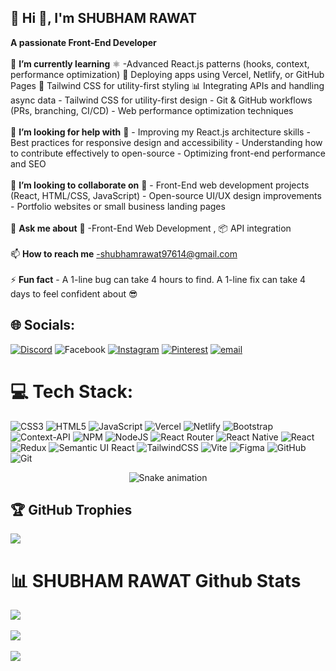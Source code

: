 ## 💫 Hi 👋, I'm SHUBHAM RAWAT

**A passionate Front-End Developer** <br> <br>
🌱 <b>I’m currently learning</b> ⚛️ -Advanced React.js patterns (hooks, context, performance optimization) 🚀 Deploying apps using Vercel, Netlify, or GitHub Pages 🎨 Tailwind CSS for utility-first styling 📊 Integrating APIs and handling async data - Tailwind CSS for utility-first design - Git & GitHub workflows (PRs, branching, CI/CD) - Web performance optimization techniques <br> <br>🤝 <b>I’m looking for help with</b> 🤝  - Improving my React.js architecture skills - Best practices for responsive design and accessibility  - Understanding how to contribute effectively to open-source - Optimizing front-end performance and SEO<br><br>👯 <b>I’m looking to collaborate on</b> 👯  - Front-End web development projects (React, HTML/CSS, JavaScript) - Open-source UI/UX design improvements - Portfolio websites or small business landing pages<br> <br>💬 <b>Ask me about</b> 🎨 -Front-End Web Development , 📦 API integration<br> <br>📫 <b>How to reach me</b> -shubhamrawat97614@gmail.com <br> <br>⚡ <b>Fun fact</b> - A 1-line bug can take 4 hours to find. A 1-line fix can take 4 days to feel confident about 😎


## 🌐 Socials:
[![Discord](https://img.shields.io/badge/Discord-%237289DA.svg?logo=discord&logoColor=white)](https://discord.gg/https://discord.gg/n9kkBn7H) ![Facebook](https://img.shields.io/badge/Facebook-%231877F2.svg?logo=Facebook&logoColor=white) [![Instagram](https://img.shields.io/badge/Instagram-%23E4405F.svg?logo=Instagram&logoColor=white)](https://instagram.com/shubham-rawat) [![Pinterest](https://img.shields.io/badge/Pinterest-%23E60023.svg?logo=Pinterest&logoColor=white)](https://pinterest.com/ishubhamrwt) [![email](https://img.shields.io/badge/Email-D14836?logo=gmail&logoColor=white)](mailto:shubhamrawat@gmail.com) 

# 💻 Tech Stack:
![CSS3](https://img.shields.io/badge/css3-%231572B6.svg?style=for-the-badge&logo=css3&logoColor=white) ![HTML5](https://img.shields.io/badge/html5-%23E34F26.svg?style=for-the-badge&logo=html5&logoColor=white) ![JavaScript](https://img.shields.io/badge/javascript-%23323330.svg?style=for-the-badge&logo=javascript&logoColor=%23F7DF1E) ![Vercel](https://img.shields.io/badge/vercel-%23000000.svg?style=for-the-badge&logo=vercel&logoColor=white) ![Netlify](https://img.shields.io/badge/netlify-%23000000.svg?style=for-the-badge&logo=netlify&logoColor=#00C7B7) ![Bootstrap](https://img.shields.io/badge/bootstrap-%238511FA.svg?style=for-the-badge&logo=bootstrap&logoColor=white) ![Context-API](https://img.shields.io/badge/Context--Api-000000?style=for-the-badge&logo=react) ![NPM](https://img.shields.io/badge/NPM-%23CB3837.svg?style=for-the-badge&logo=npm&logoColor=white) ![NodeJS](https://img.shields.io/badge/node.js-6DA55F?style=for-the-badge&logo=node.js&logoColor=white) ![React Router](https://img.shields.io/badge/React_Router-CA4245?style=for-the-badge&logo=react-router&logoColor=white) ![React Native](https://img.shields.io/badge/react_native-%2320232a.svg?style=for-the-badge&logo=react&logoColor=%2361DAFB) ![React](https://img.shields.io/badge/react-%2320232a.svg?style=for-the-badge&logo=react&logoColor=%2361DAFB) ![Redux](https://img.shields.io/badge/redux-%23593d88.svg?style=for-the-badge&logo=redux&logoColor=white) ![Semantic UI React](https://img.shields.io/badge/Semantic%20UI%20React-%2335BDB2.svg?style=for-the-badge&logo=SemanticUIReact&logoColor=white) ![TailwindCSS](https://img.shields.io/badge/tailwindcss-%2338B2AC.svg?style=for-the-badge&logo=tailwind-css&logoColor=white) ![Vite](https://img.shields.io/badge/vite-%23646CFF.svg?style=for-the-badge&logo=vite&logoColor=white) ![Figma](https://img.shields.io/badge/figma-%23F24E1E.svg?style=for-the-badge&logo=figma&logoColor=white) ![GitHub](https://img.shields.io/badge/github-%23121011.svg?style=for-the-badge&logo=github&logoColor=white) ![Git](https://img.shields.io/badge/git-%23F05033.svg?style=for-the-badge&logo=git&logoColor=white)

<div align="center">
  <img src="https://profile-readme-generator.com/assets/snake.svg" alt="Snake animation" />
</div>

## 🏆 GitHub Trophies
![](https://github-profile-trophy.vercel.app/?username=Shubham-Rawat9&theme=transparent&no-frame=true&no-bg=true&margin-w=4)





# 📊 SHUBHAM RAWAT Github Stats
![](https://github-readme-stats.vercel.app/api?username=Shubham-Rawat9&theme=dark&hide_border=false&include_all_commits=true&count_private=true)<br/>  <br/>
![](https://nirzak-streak-stats.vercel.app/?user=Shubham-Rawat9&theme=dark&hide_border=false)<br/> <br/>
![](https://github-readme-stats.vercel.app/api/top-langs/?username=Shubham-Rawat9&theme=dark&hide_border=false&include_all_commits=true&count_private=true&layout=compact)





<!-- Shubham Rawat -->
